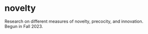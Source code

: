 # novelty

Research on different measures of novelty, precocity, and innovation. Begun in Fall 2023.
